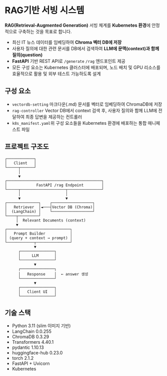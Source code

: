 # RAG기반 서빙 시스템

**RAG(Retrieval-Augmented Generation)** 서빙 체계를 **Kubernetes 환경**에 안정적으로 구축하는 것을 목표로 합니다.

- 최신 IT 뉴스 데이터를 임베딩하여 **Chroma 벡터 DB에 저장**
- 사용자 질의에 대한 관련 문서를 DB에서 검색하여 **LLM에 문맥(context)과 함께 질의(question)**
- **FastAPI** 기반 REST API로  `/generate` `/rag` 엔드포인트 제공
- 모든 구성 요소는 Kubernetes 클러스터에 배포되며, 노드 배치 및 GPU 리소스를 효율적으로 활용 및 외부 테스트 가능하도록 설계

## 구성 요소
- `vectordb-setting` 마크다운(.md) 문서를 벡터로 임베딩하여 ChromaDB에 저장
- `rag-controller`   Vector DB에서 context 검색 후, 사용자 질의와 함께 LLM에 전달하여 최종 답변을 제공하는 컨트롤러
- `k8s_manifest.yaml`위 구성 요소들을 Kubernetes 환경에 배포하는 통합 매니페스트 파일

## 프로젝트 구조도
```
┌────────────┐
│   Client   │
└─────┬──────┘
      │
      ▼
┌──────────────────────────────────────────┐
│             FastAPI /rag Endpoint        │
└─────┬────────────────────┬───────────────┘
      │                    │
      ▼                    ▼
┌──────────────┐    ┌──────────────────┐
│   Retriever  │◄───┤Vector DB (Chroma)│
│  (LangChain) │    └──────────────────┘
└────┬─────────┘
     │  Relevant Documents (context)
     ▼
┌────────────────────────────┐
│   Prompt Builder           │
│ (query + context → prompt) │
└────────────┬───────────────┘
             ▼
      ┌───────────────┐
      │     LLM       │ 
      └───────────────┘
             ▼
      ┌───────────────┐
      │   Response    │  ← answer 생성
      └───────────────┘
             ▼
      ┌───────────────┐
      │   Client UI   │
      └───────────────┘
```

## 기술 스택
- Python 3.11 (slim 이미지 기반)
- LangChain 0.0.255
- ChromaDB 0.3.29
- Transformers 4.40.1
- pydantic 1.10.13
- huggingface-hub 0.23.0
- torch 2.1.2
- FastAPI + Uvicorn
- Kubernetes


